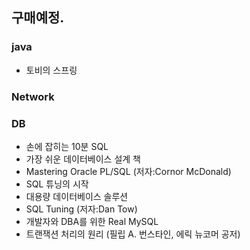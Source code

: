 ## 구매예정.


### java
- 토비의 스프링


### Network

### DB
- 손에 잡히는 10분 SQL
- 가장 쉬운 데이터베이스 설계 책
- Mastering Oracle PL/SQL (저자:Cornor McDonald)
- SQL 튜닝의 시작
- 대용량 데이터베이스 솔루션
- SQL Tuning (저자:Dan Tow)	
- 개발자와 DBA를 위한 Real MySQL
- 트랜잭션 처리의 원리 (필립 A. 번스타인, 에릭 뉴코머 공저)